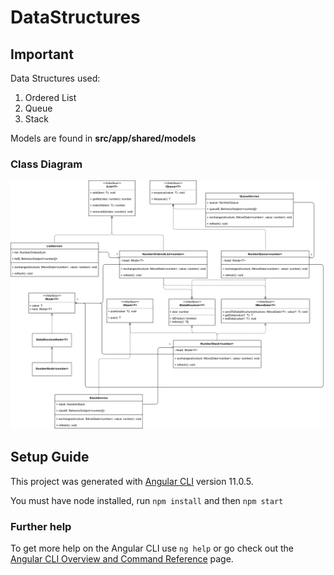 # DataStructures

## Important

Data Structures used:

1. Ordered List
2. Queue
3. Stack

Models are found in **src/app/shared/models**

### Class Diagram

![Class Diagram](./src/assets/class_diagram.png "Class Diagram")

## Setup Guide

This project was generated with [Angular CLI](https://github.com/angular/angular-cli) version 11.0.5.

You must have node installed, run `npm install` and then `npm start`

### Further help

To get more help on the Angular CLI use `ng help` or go check out the [Angular CLI Overview and Command Reference](https://angular.io/cli) page.

